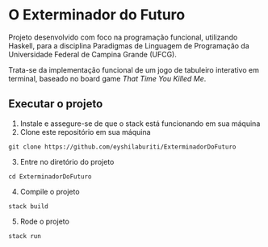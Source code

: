 # O Exterminador do Futuro
Projeto desenvolvido com foco na programação funcional, utilizando Haskell, para a disciplina Paradigmas de Linguagem de Programação da Universidade Federal de Campina Grande (UFCG).

Trata-se da implementação funcional de um jogo de tabuleiro interativo em terminal, baseado no board game *That Time You Killed Me*.

## Executar o projeto
1. Instale e assegure-se de que o stack está funcionando em sua máquina
2. Clone este repositório em sua máquina
```
git clone https://github.com/eyshilaburiti/ExterminadorDoFuturo
```
3. Entre no diretório do projeto
```
cd ExterminadorDoFuturo
```
4. Compile o projeto
```
stack build
```
5. Rode o projeto
```
stack run
```